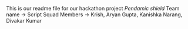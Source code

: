 This is our readme file for our hackathon project *Pendamic shield*
Team name -> Script Squad
Members -> Krish, Aryan Gupta, Kanishka Narang, Divakar Kumar
